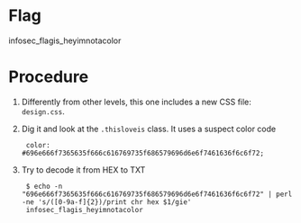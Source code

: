 # Flag

infosec_flagis_heyimnotacolor

# Procedure

1. Differently from other levels, this one includes a new CSS file: `design.css`.
2. Dig it and look at the `.thisloveis` class. It uses a suspect color code

		color: #696e666f7365635f666c616769735f686579696d6e6f7461636f6c6f72;

3. Try to decode it from HEX to TXT

		$ echo -n "696e666f7365635f666c616769735f686579696d6e6f7461636f6c6f72" | perl -ne 's/([0-9a-f]{2})/print chr hex $1/gie'
		infosec_flagis_heyimnotacolor
